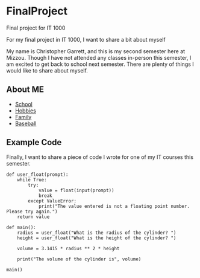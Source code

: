 # FinalProject
Final project for IT 1000
 
For my final project in IT 1000, I want to share a bit about myself

My name is Christopher Garrett, and this is my second semester here at Mizzou. Though I have not attended any classes in-person this semester, I am excited to get back to school next semester. There are plenty of things I would like to share about myself.

## About ME

* [School](School.md)
* [Hobbies](Hobbies.md)
* [Family](Family.md)
* [Baseball](Baseball.md)

## Example Code
Finally, I want to share a piece of code I wrote for one of my IT courses this semester.

```
def user_float(prompt):
    while True:
        try:
            value = float(input(prompt))
            break
        except ValueError:
            print("The value entered is not a floating point number. Please try again.")
    return value

def main():
    radius = user_float("What is the radius of the cylinder? ")
    height = user_float("What is the height of the cylinder? ")

    volume = 3.1415 * radius ** 2 * height

    print("The volume of the cylinder is", volume)

main()
```



